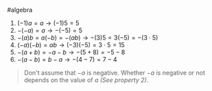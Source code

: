 #algebra 

1. $(-1)a = a \rightarrow (-1)5 = 5$ 
2. $-(-a) =a \rightarrow -(-5) = 5$ 
3. $-(a)b = a(-b) =-(ab) \rightarrow -(3)5 = 3(-5) = -(3\cdot5)$    
4. $(-a)(-b) = ab \rightarrow (-3)(-5) = 3\cdot5 = 15$ 
5. $-(a+b) = -a -b \rightarrow -(5+8) = -5-8$ 
6. $-(a-b) = b - a \rightarrow -(4-7) = 7-4$ 

> Don't assume that $-a$ is negative. Whether $-a$ is negative or not depends on the value of $a$ *(See property 2)*.